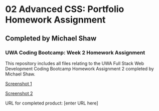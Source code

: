 # 02 Advanced CSS: Portfolio Homework Assignment
## Completed by Michael Shaw

### UWA Coding Bootcamp: Week 2 Homework Assignment

This repository includes all files relating to the UWA Full Stack Web Development Coding Bootcamp Homework Assignment 2 completed by Michael Shaw. 

[Screenshot 1](link.here)

[Screenshot 2](link.here)

URL for completed product: [enter URL here]